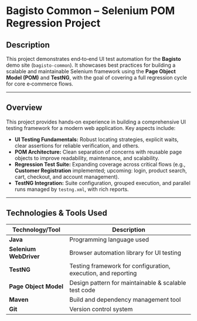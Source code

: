 # Bagisto Common – Selenium POM Regression Project

## Description
This project demonstrates end‑to‑end UI test automation for the **Bagisto** demo site (`bagisto-common`). It showcases best practices for building a scalable and maintainable Selenium framework using the **Page Object Model (POM)** and **TestNG**, with the goal of covering a full regression cycle for core e‑commerce flows.

---

## Overview
This project provides hands‑on experience in building a comprehensive UI testing framework for a modern web application. Key aspects include:

* **UI Testing Fundamentals:** Robust locating strategies, explicit waits, clear assertions for reliable verification, and others.
* **POM Architecture:** Clean separation of concerns with reusable page objects to improve readability, maintenance, and scalability.
* **Regression Test Suite:** Expanding coverage across critical flows (e.g., **Customer Registration** implemented; upcoming: login, product search, cart, checkout, and account management).
* **TestNG Integration:** Suite configuration, grouped execution, and parallel runs managed by `testng.xml`, with rich reports.

---

## Technologies & Tools Used

| Technology/Tool            | Description                                                   |
| -------------------------- | ------------------------------------------------------------- |
| **Java**                   | Programming language used                                     |
| **Selenium WebDriver**     | Browser automation library for UI testing                     |
| **TestNG**                 | Testing framework for configuration, execution, and reporting |
| **Page Object Model**      | Design pattern for maintainable & scalable test code          |
| **Maven**                  | Build and dependency management tool                          |
| **Git**                    | Version control system                                        |
